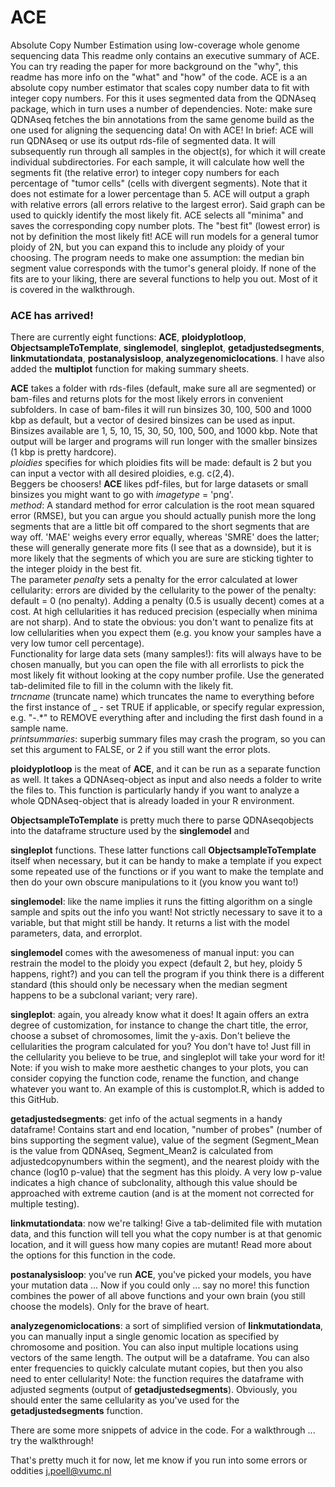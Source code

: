 # ACE

Absolute Copy Number Estimation using low-coverage whole genome sequencing data
This readme only contains an executive summary of ACE. You can try reading the paper for more background on the "why", this readme has more info on the "what" and "how" of the code.
ACE is a an absolute copy number estimator that scales copy number data to fit with integer copy numbers. For this it uses segmented data from the QDNAseq package, which in turn uses a number of dependencies. Note: make sure QDNAseq fetches the bin annotations from the same genome build as the one used for aligning the sequencing data! On with ACE! In brief: ACE will run QDNAseq or use its output rds-file of segmented data. It will subsequently run through all samples in the object(s), for which it will create individual subdirectories. For each sample, it will calculate how well the segments fit (the relative error) to integer copy numbers for each percentage of "tumor cells" (cells with divergent segments). Note that it does not estimate for a lower percentage than 5. ACE will output a graph with relative errors (all errors relative to the largest error). Said graph can be used to quickly identify the most likely fit. ACE selects all "minima" and saves the corresponding copy number plots. The "best fit" (lowest error) is not by definition the most likely fit! ACE will run models for a general tumor ploidy of 2N, but you can expand this to include any ploidy of your choosing. The program needs to make one assumption: the median bin segment value corresponds with the tumor's general ploidy. If none of the fits are to your liking, there are several functions to help you out. Most of it is covered in the walkthrough.

### ACE has arrived!

There are currently eight functions: **ACE**, **ploidyplotloop**, **ObjectsampleToTemplate**, **singlemodel**, **singleplot**, **getadjustedsegments**, **linkmutationdata**, **postanalysisloop**, **analyzegenomiclocations**. I have also added the **multiplot** function for making summary sheets.

**ACE** takes a folder with rds-files (default, make sure all are segmented) or bam-files and returns plots for the most likely errors in convenient subfolders. In case of bam-files it will run binsizes 30, 100, 500 and 1000 kbp as default, but a vector of desired binsizes can be used as input. Binsizes available are 1, 5, 10, 15, 30, 50, 100, 500, and 1000 kbp. Note that output will be larger and programs will run longer with the smaller binsizes (1 kbp is pretty hardcore). <br>*ploidies* specifies for which ploidies fits will be made: default is 2 but you can input a vector with all desired ploidies, e.g. c(2,4). <br>Beggers be choosers! **ACE** likes pdf-files, but for large datasets or small binsizes you might want to go with *imagetype* = 'png'. <br>*method*: A standard method for error calculation is the root mean squared error (RMSE), but you can argue you should actually punish more the long segments that are a little bit off compared to the short segments that are way off. 'MAE' weighs every error equally, whereas 'SMRE' does the latter; these will generally generate more fits (I see that as a downside), but it is more likely that the segments of which you are sure are sticking tighter to the integer ploidy in the best fit. <br>The parameter *penalty* sets a penalty for the error calculated at lower cellularity: errors are divided by the cellularity to the power of the penalty: default = 0 (no penalty). Adding a penalty (0.5 is usually decent) comes at a cost. At high cellularities it has reduced precision (especially when minima are not sharp). And to state the obvious: you don't want to penalize fits at low cellularities when you expect them (e.g. you know your samples have a very low tumor cell percentage).<br>Functionality for large data sets (many samples!): fits will always have to be chosen manually, but you can open the file with all errorlists to pick the most likely fit without looking at the copy number profile. Use the generated tab-delimited file to fill in the column with the likely fit. <br>*trncname* (truncate name) which truncates the name to everything before the first instance of _ - set TRUE if applicable, or specify regular expression, e.g. "-.*" to REMOVE everything after and including the first dash found in a sample name. <br>*printsummaries*: superbig summary files may crash the program, so you can set this argument to FALSE, or 2 if you still want the error plots.

**ploidyplotloop** is the meat of **ACE**, and it can be run as a separate function as well. It takes a QDNAseq-object as input and also needs a folder to write the files to. This function is particularly handy if you want to analyze a whole QDNAseq-object that is already loaded in your R environment.

**ObjectsampleToTemplate** is pretty much there to parse QDNAseqobjects into the dataframe structure used by the **singlemodel** and 

**singleplot** functions. These latter functions call **ObjectsampleToTemplate** itself when necessary, but it can be handy to make a template if you expect some repeated use of the functions or if you want to make the template and then do your own obscure manipulations to it (you know you want to!)

**singlemodel**: like the name implies it runs the fitting algorithm on a single sample and spits out the info you want! Not strictly necessary to save it to a variable, but that might still be handy. It returns a list with the model parameters, data, and errorplot. 

**singlemodel** comes with the awesomeness of manual input: you can restrain the model to the ploidy you expect (default 2, but hey, ploidy 5 happens, right?) and you can tell the program if you think there is a different standard (this should only be necessary when the median segment happens to be a subclonal variant; very rare).

**singleplot**: again, you already know what it does! It again offers an extra degree of customization, for instance to change the chart title, the error, choose a subset of chromosomes, limit the y-axis. Don't believe the cellularities the program calculated for you? You don't have to! Just fill in the cellularity you believe to be true, and singleplot will take your word for it! Note: if you wish to make more aesthetic changes to your plots, you can consider copying the function code, rename the function, and change whatever you want to. An example of this is customplot.R, which is added to this GitHub.

**getadjustedsegments**: get info of the actual segments in a handy dataframe! Contains start and end location, "number of probes" (number of bins supporting the segment value), value of the segment (Segment_Mean is the value from QDNAseq, Segment_Mean2 is calculated from adjustedcopynumbers within the segment), and the nearest ploidy with the chance (log10 p-value) that the segment has this ploidy. A very low p-value indicates a high chance of subclonality, although this value should be approached with extreme caution (and is at the moment not corrected for multiple testing).

**linkmutationdata**: now we're talking! Give a tab-delimited file with mutation data, and this function will tell you what the copy number is at that genomic location, and it will guess how many copies are mutant! Read more about the options for this function in the code.

**postanalysisloop**: you've run **ACE**, you've picked your models, you have your mutation data ... Now if you could only ... say no more! this function combines the power of all above functions and your own brain (you still choose the models). Only for the brave of heart.

**analyzegenomiclocations**: a sort of simplified version of **linkmutationdata**, you can manually input a single genomic location as specified by chromosome and position. You can also input multiple locations using vectors of the same length. The output will be a dataframe. You can also enter frequencies to quickly calculate mutant copies, but then you also need to enter cellularity! Note: the function requires the dataframe with adjusted segments (output of **getadjustedsegments**). Obviously, you should enter the same cellularity as you've used for the **getadjustedsegments** function.

There are some more snippets of advice in the code. For a walkthrough ... try the walkthrough! 

That's pretty much it for now, let me know if you run into some errors or oddities j.poell@vumc.nl

